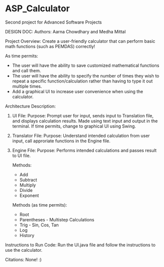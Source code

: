 # ASP_Calculator
Second project for Advanced Software Projects


DESIGN DOC:
Authors: 
Aarna Chowdhary and Medha Mittal

Project Overview:
Create a user-friendly calculator that can perform basic math functions (such as PEMDAS) correctly!
  
  As time permits:
  - The user will have the ability to save customized mathematical functions and call them.
  - The user will have the ability to specify the number of times they wish to repeat a specific function/calculation rather than having to type it out multiple times.
  - Add a graphical UI to increase user convenience when using the calculator.


Architecture Description:
1. UI File:
      Purpose: Prompt user for input, sends input to Translation file, and displays calculation results. 
      Made using text input and output in the terminal. If time permits, change to graphical UI using Swing.
   
2. Translator File:
      Purpose: Understand intended calculation from user input, call approriate functions in the Engine file.      
   
3. Engine File:
      Purpose: Performs intended calculations and passes result to UI file.
   
     Methods:
     - Add
     - Subtract
     - Multiply
     - Divide
     - Exponent
       
   Methods (as time permits):
     - Root
     - Parentheses - Multistep Calculations
     - Trig - Sin, Cos, Tan
     - Log
     - History


Instructions to Run Code:
Run the UI.java file and follow the instructions to use the calculator.


Citations:
None! :)

